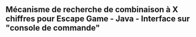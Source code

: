 ## Mécanisme de recherche de combinaison à X chiffres pour Escape Game - Java - Interface sur "console de commande"
